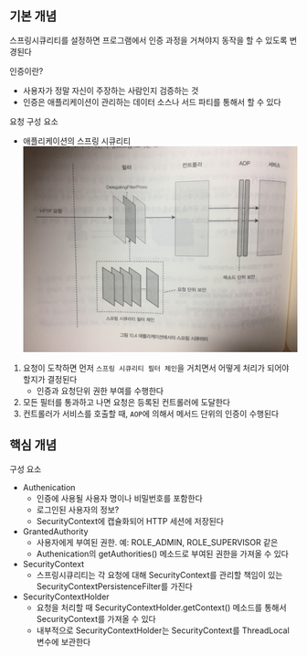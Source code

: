 ## 기본 개념
스프링시큐리티를 설정하면 프로그램에서 인증 과정을 거쳐야지 동작을 할 수 있도록 변경된다

인증이란?
- 사용자가 정말 자신이 주장하는 사람인지 검증하는 것
- 인증은 애플리케이션이 관리하는 데이터 소스나 서드 파티를 통해서 할 수 있다

요청 구성 요소
- 애플리케이션의 스프링 시큐리티
   ![OAuth](/Spring/04.Security/Images/01.기본-1.JPG)
1. 요청이 도착하면 먼저 `스프링 시큐리티 필터 체인`을 거치면서 어떻게 처리가 되어야 할지가 결정된다
   - 인증과 요청단위 권한 부여를 수행한다
2. 모든 필터를 통과하고 나면 요청은 등록된 컨트롤러에 도달한다
3. 컨트롤러가 서비스를 호출할 때, `AOP`에 의해서 메서드 단위의 인증이 수행된다


## 핵심 개념
구성 요소
- Authenication
   - 인증에 사용될 사용자 명이나 비밀번호를 포함한다
   - 로그인된 사용자의 정보?
   - SecurityContext에 캡슐화되어 HTTP 세션에 저장된다
- GrantedAuthority
   - 사용자에게 부여된 권한. 예: ROLE_ADMIN, ROLE_SUPERVISOR 같은
   - Authenication의 getAuthorities() 메소드로 부여된 권한을 가져올 수 있다
- SecurityContext
   - 스프링시큐리티는 각 요청에 대해 SecurityContext를 관리할 책임이 있는 SecurityContextPersistenceFilter를 가진다
- SecurityContextHolder
   - 요청을 처리할 때 SecurityContextHolder.getContext() 메소드를 통해서 SecurityContext를 가져올 수 있다
   - 내부적으로 SecurityContextHolder는 SecurityContext를 ThreadLocal 변수에 보관한다

